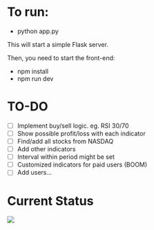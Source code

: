 # To run:

- python app.py

This will start a simple Flask server.

Then, you need to start the front-end:

- npm install
- npm run dev

# TO-DO

- [ ] Implement buy/sell logic. eg. RSI 30/70
- [ ] Show possible profit/loss with each indicator
- [ ] Find/add all stocks from NASDAQ
- [ ] Add other indicators
- [ ] Interval within period might be set
- [ ] Customized indicators for paid users (BOOM)
- [ ] Add users...

# Current Status

![](current-status.gif)
